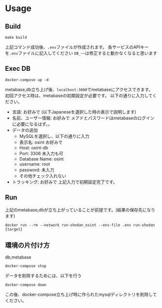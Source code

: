 # Usage
## Build
```shell
make build
```

上記コマンド成功後、`.env`ファイルが作成されます。
各サービスのAPIキーを`.env`ファイルに記入してください
`DB_~~`は修正すると動かなくなると思います

## Exec DB
```shell
docker-compose up -d
```

metabase,db立ち上げ後、`localhost:3000`でmetabaseにアクセスできます。
初回アクセス時は、metabaseの初期設定が必要です。
以下の通りに入力してください。
- 言語: お好みで (以下Japaneseを選択した時の表示で説明します)
- 名前、ユーザー情報: お好みで メアドとパスワードはmetabaseのログインに必要になるはず。。
- データの追加
  - MySQLを選択し、以下の通りに入力
  - 表示名: osint お好みで
  - Host: osint-db
  - Port: 3306 未入力も可
  - Database Name: osint
  - username: root
  - password: 未入力
  - その他チェック入れない
- トラッキング: お好みで
上記入力で初期設定完了です。

## Run
上記のmetabase,dbが立ち上がっていることが前提です。(結果の保存先になります)
```shell
docker run --rm --network run-shodan_osint --env-file .env run-shodan {target}
```

## 環境の片付け方
db,metabase
```shell
docker-compose stop
```
データを削除するためには、以下を行う
```shell
docker-compose down
```
この後、docker-compose立ち上げ時に作られたmysqlディレクトリを削除してください。